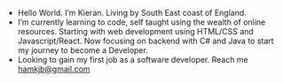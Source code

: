 - Hello World. I’m Kieran. Living by South East coast of England.
- I’m currently learning to code, self taught using the wealth of online resources. Starting with web development using HTML/CSS and Javascript/React. Now focusing on backend with C# and Java to start my journey to become a Developer.
- Looking to gain my first job as a software developer. Reach me hamkjb@gmail.com
<!---
Madkjb/Madkjb is a ✨ special ✨ repository because its `README.md` (this file) appears on your GitHub profile.
You can click the Preview link to take a look at your changes.
--->
